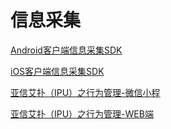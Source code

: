 # 信息采集

[Android客户端信息采集SDK](./Android客户端信息采集SDK.md)

[iOS客户端信息采集SDK](./iOS客户端信息采集SDK.md)

[亚信艾扑（IPU）之行为管理-微信小程](亚信艾扑（IPU）之行为管理-微信小程序.md)

[亚信艾扑（IPU）之行为管理-WEB端](亚信艾扑（IPU）之行为管理-WEB端.md)
